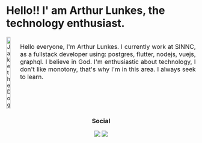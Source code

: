 # Hello!! I' am Arthur Lunkes, the technology enthusiast.

<div style="display: flex; flex-direction: row;">
  <img src="https://github.com/user-attachments/assets/d19b835f-7985-41ca-8da9-d56116ecaea3" width="30%"  alt="Jake the Dog">
  <p style="text-align: justify; font-size: 16px">Hello everyone, I'm Arthur Lunkes. I currently work at SINNC, as a fullstack developer using: postgres, flutter, nodejs, vuejs, graphql. I believe in God. I'm enthusiastic about technology, I don't like monotony, that's why I'm in this area. I always seek to learn.</p>
</div>

<div align="center">
  <h3>Social</h3>
  <a href = "mailto:arthur.lunkes2017@gmail.com"><img src="https://img.shields.io/badge/-Gmail-%23333?style=for-the-badge&logo=gmail&logoColor=white" target="_blank"></a>
  <a href="https://www.linkedin.com/in/arthur-lunkes-332426191/" target="_blank"><img src="https://img.shields.io/badge/-LinkedIn-%230077B5?style=for-the-badge&logo=linkedin&logoColor=white" target="_blank"></a>
</div>
